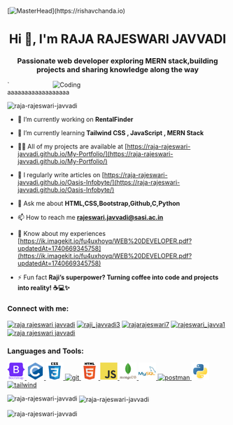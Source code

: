 [![MasterHead](https://1.bp.blogspot....)](https://rishavchanda.io)
<h1 align="center">Hi 👋, I'm RAJA RAJESWARI JAVVADI</h1>
<h3 align="center">Passionate web developer exploring MERN stack,building projects and sharing knowledge along the way</h3>
<img align="right" alt="Coding" width="400" src="https://lottiefiles.com/free-animation/girl-on-computer-with-idea-vKx1wtZe5l">`	aaaaaaaaaaaaaaaaaa

<p align="left"> <img src="https://komarev.com/ghpvc/?username=raja-rajeswari-javvadi&label=Profile%20views&color=0e75b6&style=flat" alt="raja-rajeswari-javvadi" /> </p>

- 🔭 I’m currently working on **RentalFinder**

- 🌱 I’m currently learning **Tailwind CSS , JavaScript , MERN Stack**

- 👨‍💻 All of my projects are available at [https://raja-rajeswari-javvadi.github.io/My-Portfolio/](https://raja-rajeswari-javvadi.github.io/My-Portfolio/)

- 📝 I regularly write articles on [https://raja-rajeswari-javvadi.github.io/Oasis-Infobyte/](https://raja-rajeswari-javvadi.github.io/Oasis-Infobyte/)

- 💬 Ask me about **HTML,CSS,Bootstrap,Github,C,Python**

- 📫 How to reach me **rajeswari.javvadi@sasi.ac.in**

- 📄 Know about my experiences [https://ik.imagekit.io/fu4uxhoyq/WEB%20DEVELOPER.pdf?updatedAt=1740669345758](https://ik.imagekit.io/fu4uxhoyq/WEB%20DEVELOPER.pdf?updatedAt=1740669345758)

- ⚡ Fun fact **Raji’s superpower? Turning coffee into code and projects into reality! ☕💻✨**

<h3 align="left">Connect with me:</h3>
<p align="left">
<a href="https://linkedin.com/in/raja rajeswari javvadi" target="blank"><img align="center" src="https://raw.githubusercontent.com/rahuldkjain/github-profile-readme-generator/master/src/images/icons/Social/linked-in-alt.svg" alt="raja rajeswari javvadi" height="30" width="40" /></a>
<a href="https://instagram.com/raji_javvadi3" target="blank"><img align="center" src="https://raw.githubusercontent.com/rahuldkjain/github-profile-readme-generator/master/src/images/icons/Social/instagram.svg" alt="raji_javvadi3" height="30" width="40" /></a>
<a href="https://www.codechef.com/users/rajarajeswari7" target="blank"><img align="center" src="https://cdn.jsdelivr.net/npm/simple-icons@3.1.0/icons/codechef.svg" alt="rajarajeswari7" height="30" width="40" /></a>
<a href="https://www.hackerrank.com/rajeswari_javva1" target="blank"><img align="center" src="https://raw.githubusercontent.com/rahuldkjain/github-profile-readme-generator/master/src/images/icons/Social/hackerrank.svg" alt="rajeswari_javva1" height="30" width="40" /></a>
<a href="https://www.leetcode.com/raja rajeswari javvadi" target="blank"><img align="center" src="https://raw.githubusercontent.com/rahuldkjain/github-profile-readme-generator/master/src/images/icons/Social/leet-code.svg" alt="raja rajeswari javvadi" height="30" width="40" /></a>
</p>

<h3 align="left">Languages and Tools:</h3>
<p align="left"> <a href="https://getbootstrap.com" target="_blank" rel="noreferrer"> <img src="https://raw.githubusercontent.com/devicons/devicon/master/icons/bootstrap/bootstrap-plain-wordmark.svg" alt="bootstrap" width="40" height="40"/> </a> <a href="https://www.cprogramming.com/" target="_blank" rel="noreferrer"> <img src="https://raw.githubusercontent.com/devicons/devicon/master/icons/c/c-original.svg" alt="c" width="40" height="40"/> </a> <a href="https://www.w3schools.com/css/" target="_blank" rel="noreferrer"> <img src="https://raw.githubusercontent.com/devicons/devicon/master/icons/css3/css3-original-wordmark.svg" alt="css3" width="40" height="40"/> </a> <a href="https://git-scm.com/" target="_blank" rel="noreferrer"> <img src="https://www.vectorlogo.zone/logos/git-scm/git-scm-icon.svg" alt="git" width="40" height="40"/> </a> <a href="https://www.w3.org/html/" target="_blank" rel="noreferrer"> <img src="https://raw.githubusercontent.com/devicons/devicon/master/icons/html5/html5-original-wordmark.svg" alt="html5" width="40" height="40"/> </a> <a href="https://developer.mozilla.org/en-US/docs/Web/JavaScript" target="_blank" rel="noreferrer"> <img src="https://raw.githubusercontent.com/devicons/devicon/master/icons/javascript/javascript-original.svg" alt="javascript" width="40" height="40"/> </a> <a href="https://www.mongodb.com/" target="_blank" rel="noreferrer"> <img src="https://raw.githubusercontent.com/devicons/devicon/master/icons/mongodb/mongodb-original-wordmark.svg" alt="mongodb" width="40" height="40"/> </a> <a href="https://www.mysql.com/" target="_blank" rel="noreferrer"> <img src="https://raw.githubusercontent.com/devicons/devicon/master/icons/mysql/mysql-original-wordmark.svg" alt="mysql" width="40" height="40"/> </a> <a href="https://postman.com" target="_blank" rel="noreferrer"> <img src="https://www.vectorlogo.zone/logos/getpostman/getpostman-icon.svg" alt="postman" width="40" height="40"/> </a> <a href="https://www.python.org" target="_blank" rel="noreferrer"> <img src="https://raw.githubusercontent.com/devicons/devicon/master/icons/python/python-original.svg" alt="python" width="40" height="40"/> </a> <a href="https://tailwindcss.com/" target="_blank" rel="noreferrer"> <img src="https://www.vectorlogo.zone/logos/tailwindcss/tailwindcss-icon.svg" alt="tailwind" width="40" height="40"/> </a> </p>

<p><img align="left" src="https://github-readme-stats.vercel.app/api/top-langs?username=raja-rajeswari-javvadi&show_icons=true&locale=en&layout=compact" alt="raja-rajeswari-javvadi" /></p>

<p>&nbsp;<img align="center" src="https://github-readme-stats.vercel.app/api?username=raja-rajeswari-javvadi&show_icons=true&locale=en" alt="raja-rajeswari-javvadi" /></p>

<p><img align="center" src="https://github-readme-streak-stats.herokuapp.com/?user=raja-rajeswari-javvadi&" alt="raja-rajeswari-javvadi" /></p>
